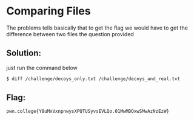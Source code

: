 
# Comparing Files

The problems tells basically that to get the flag we would have to get the
difference between two files the question provided

## Solution:

just run the command below

```sh
$ diff /challenge/decoys_only.txt /challenge/decoys_and_real.txt
```

## Flag: 

```
pwn.college{Y8uMxVxnpnwysXPQTUSyvsEVLQo.01MwMDOxwSMwAzNzEzW}
```


